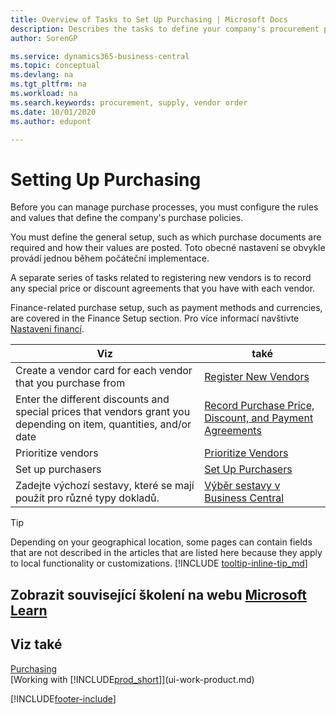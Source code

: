 ```yaml
---
title: Overview of Tasks to Set Up Purchasing | Microsoft Docs
description: Describes the tasks to define your company's procurement policies and set up your purchasing processes.
author: SorenGP

ms.service: dynamics365-business-central
ms.topic: conceptual
ms.devlang: na
ms.tgt_pltfrm: na
ms.workload: na
ms.search.keywords: procurement, supply, vendor order
ms.date: 10/01/2020
ms.author: edupont

---
```

# Setting Up Purchasing
Before you can manage purchase processes, you must configure the rules and values that define the company's purchase policies.

You must define the general setup, such as which purchase documents are required and how their values are posted. Toto obecné nastavení se obvykle provádí jednou během počáteční implementace.

A separate series of tasks related to registering new vendors is to record any special price or discount agreements that you have with each vendor.

Finance-related purchase setup, such as payment methods and currencies, are covered in the Finance Setup section. Pro více informací navštivte [Nastavení financí](finance-setup-finance.md).

| Viz | také |
| --- | --- |
| Create a vendor card for each vendor that you purchase from | [Register New Vendors](purchasing-how-register-new-vendors.md) |
| Enter the different discounts and special prices that vendors grant you depending on item, quantities, and/or date | [Record Purchase Price, Discount, and Payment Agreements](purchasing-how-record-purchase-price-discount-payment-agreements.md) |
| Prioritize vendors | [Prioritize Vendors](purchasing-how-prioritize-vendors.md) |
| Set up purchasers | [Set Up Purchasers](purchasing-how-setup-purchasers.md) |
| Zadejte výchozí sestavy, které se mají použít pro různé typy dokladů. | [Výběr sestavy v Business Central](across-report-selections.md) |

> [!TIP]
> Depending on your geographical location, some pages can contain fields that are not described in the articles that are listed here because they apply to local functionality or customizations. [!INCLUDE [tooltip-inline-tip_md](includes/tooltip-inline-tip_md.md)]

## Zobrazit související školení na webu [Microsoft Learn](/learn/paths/trade-get-started-dynamics-365-business-central/)

## Viz také

[Purchasing](purchasing-manage-purchasing.md)  
[Working with [!INCLUDE[prod_short](includes/prod_short.md)]](ui-work-product.md)


[!INCLUDE[footer-include](includes/footer-banner.md)]